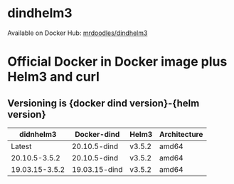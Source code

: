# dindhelm3

Available on Docker Hub: [mrdoodles/dindhelm3](https://hub.docker.com/r/mrdoodles/dindhelm3) 


# Official Docker in Docker image plus Helm3 and curl

## Versioning is {docker dind version}-{helm version}


| didnhelm3 | Docker-dind | Helm3       | Architecture |
| --------- | ----------- | ----------- | ------------ |
| Latest | 20.10.5-dind | v3.5.2 | amd64 |
| 20.10.5-3.5.2 | 20.10.5-dind | v3.5.2 | amd64 |
| 19.03.15-3.5.2 | 19.03.15-dind | v3.5.2 | amd64 |




